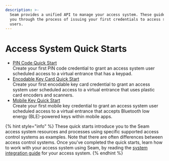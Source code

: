 ```yaml
---
description: >-
  Seam provides a unified API to manage your access system. These guides walk
  you through the process of issuing your first credentials to access system
  users.
---
```


# Access System Quick Starts

* [PIN Code Quick Start](pin-code-quick-start.md)\
  Create your first PIN code credential to grant an access system user scheduled access to a virtual entrance that has a keypad.
* [Encodable Key Card Quick Start](encodable-key-card-quick-start.md)\
  Create your first encodable key card credential to grant an access system user scheduled access to a virtual entrance that uses plastic card encoders and scanners.
* [Mobile Key Quick Start](mobile-key-quick-start.md)\
  Create your first mobile key credential to grant an access system user scheduled access to a virtual entrance that accepts Bluetooth low energy (BLE)-powered keys within mobile apps.

{% hint style="info" %}
These quick starts introduce you to the Seam access system resources and processes using specific supported access control systems as examples. Note that there are often differences between access control systems. Once you've completed the quick starts, learn how to work with your access system using Seam, by reading the [system integration guide](../../../device-and-system-integration-guides/overview.md#access-control-systems) for your access system.
{% endhint %}


